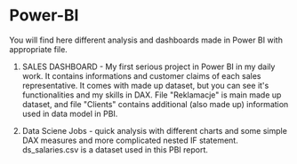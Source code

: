 # Power-BI

You will find here different analysis
and dashboards made in Power BI with appropriate file. 

1. SALES DASHBOARD - My first serious project in Power BI in my daily work. 
   It contains informations and customer claims of each sales representative. It comes with made up dataset, but you can see it's functionalities and my skills in DAX.
   File "Reklamacje" is main made up dataset, and file "Clients" contains additional (also made up) information used in data model in PBI.  

2. Data Sciene Jobs - quick analysis with different charts
   and some simple DAX measures and more complicated nested IF statement.
   ds_salaries.csv is a dataset used in this PBI report. 
